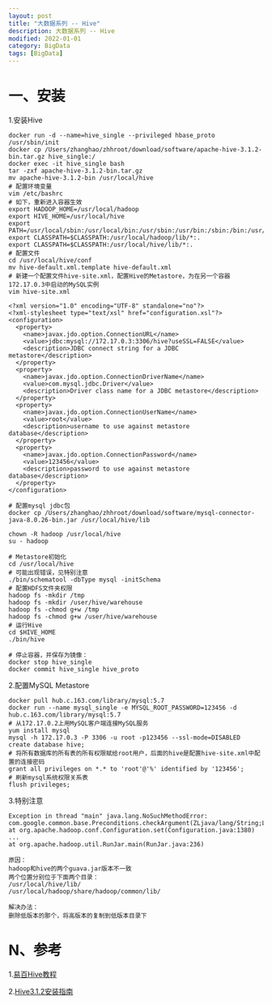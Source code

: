 ```yaml
---
layout: post
title: "大数据系列 -- Hive"
description: 大数据系列 -- Hive
modified: 2022-01-01
category: BigData
tags: [BigData]
---
```


# 一、安装

1.安装Hive

    docker run -d --name=hive_single --privileged hbase_proto /usr/sbin/init
    docker cp /Users/zhanghao/zhhroot/download/software/apache-hive-3.1.2-bin.tar.gz hive_single:/
    docker exec -it hive_single bash
    tar -zxf apache-hive-3.1.2-bin.tar.gz
    mv apache-hive-3.1.2-bin /usr/local/hive
    # 配置环境变量
    vim /etc/bashrc
    # 如下，重新进入容器生效
    export HADOOP_HOME=/usr/local/hadoop
    export HIVE_HOME=/usr/local/hive
    export PATH=/usr/local/sbin:/usr/local/bin:/usr/sbin:/usr/bin:/sbin:/bin:/usr/local/hadoop/bin:/usr/local/hadoop/sbin:/usr/local/hive/bin:/usr/local/hbase/bin
    export CLASSPATH=$CLASSPATH:/usr/local/hadoop/lib/*:.
    export CLASSPATH=$CLASSPATH:/usr/local/hive/lib/*:.
    # 配置文件
    cd /usr/local/hive/conf
    mv hive-default.xml.template hive-default.xml
    # 新建一个配置文件hive-site.xml，配置Hive的Metastore，为在另一个容器172.17.0.3中启动的MySQL实例
    vim hive-site.xml
    
    <?xml version="1.0" encoding="UTF-8" standalone="no"?>
    <?xml-stylesheet type="text/xsl" href="configuration.xsl"?>
    <configuration>
      <property>
        <name>javax.jdo.option.ConnectionURL</name>
        <value>jdbc:mysql://172.17.0.3:3306/hive?useSSL=FALSE</value>
        <description>JDBC connect string for a JDBC metastore</description>
      </property>
      <property>
        <name>javax.jdo.option.ConnectionDriverName</name>
        <value>com.mysql.jdbc.Driver</value>
        <description>Driver class name for a JDBC metastore</description>
      </property>
      <property>
        <name>javax.jdo.option.ConnectionUserName</name>
        <value>root</value>
        <description>username to use against metastore database</description>
      </property>
      <property>
        <name>javax.jdo.option.ConnectionPassword</name>
        <value>123456</value>
        <description>password to use against metastore database</description>
      </property>
    </configuration>

    # 配置mysql jdbc包
    docker cp /Users/zhanghao/zhhroot/download/software/mysql-connector-java-8.0.26-bin.jar /usr/local/hive/lib

    chown -R hadoop /usr/local/hive
    su - hadoop
    
    # Metastore初始化
    cd /usr/local/hive
    # 可能出现错误，见特别注意
    ./bin/schematool -dbType mysql -initSchema
    # 配置HDFS文件夹权限
    hadoop fs -mkdir /tmp
    hadoop fs -mkdir /user/hive/warehouse
    hadoop fs -chmod g+w /tmp
    hadoop fs -chmod g+w /user/hive/warehouse
    # 运行Hive
    cd $HIVE_HOME
    ./bin/hive

    # 停止容器，并保存为镜像：
    docker stop hive_single
    docker commit hive_single hive_proto

2.配置MySQL Metastore

    docker pull hub.c.163.com/library/mysql:5.7
    docker run --name mysql_single -e MYSQL_ROOT_PASSWORD=123456 -d hub.c.163.com/library/mysql:5.7
    # 从172.17.0.2上用MySQL客户端连接MySQL服务
    yum install mysql
    mysql -h 172.17.0.3 -P 3306 -u root -p123456 --ssl-mode=DISABLED
    create database hive;
    # 将所有数据库的所有表的所有权限赋给root用户，后面的hive是配置hive-site.xml中配置的连接密码
    grant all privileges on *.* to 'root'@'%' identified by '123456';
    # 刷新mysql系统权限关系表
    flush privileges;

3.特别注意

    Exception in thread "main" java.lang.NoSuchMethodError: com.google.common.base.Preconditions.checkArgument(ZLjava/lang/String;Ljava/lang/Object;)V
    at org.apache.hadoop.conf.Configuration.set(Configuration.java:1380)
    ...
    at org.apache.hadoop.util.RunJar.main(RunJar.java:236)

    原因：
    hadoop和hive的两个guava.jar版本不一致
    两个位置分别位于下面两个目录：
    /usr/local/hive/lib/
    /usr/local/hadoop/share/hadoop/common/lib/

    解决办法：
    删除低版本的那个，将高版本的复制到低版本目录下

# N、参考

1.[易百Hive教程](https://www.yiibai.com/hive)

2.[Hive3.1.2安装指南](http://dblab.xmu.edu.cn/blog/2440-2/)